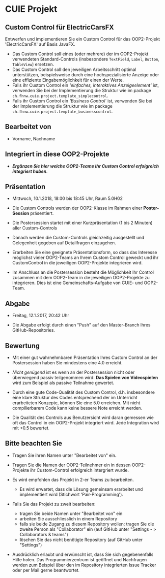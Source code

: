 # CUIE Projekt

## Custom Control für ElectricCarsFX

Entwerfen und implementieren Sie ein Custom Control für das OOP2-Projekt 'ElectricCarsFX' auf Basis JavaFX.
 - Das Custom Control soll eines (oder mehrere) der im OOP2-Projekt verwendeten Standard-Controls 
 (insbesondere `TextField`, `Label`, `Button`, `TableView`) ersetzen.
 - Das Custom Control soll den jeweiligen Arbeitsschritt optimal unterstützen, beispielsweise durch eine hochspezialisierte Anzeige oder eine 
effiziente Eingabemöglichkeit für einen der Werte.
 - Falls ihr Custom Control ein _'einfaches, interaktives Anzeigeelement'_ ist, verwenden Sie bei der Implementierung die Struktur 
 wie im package `ch.fhnw.cuie.project.template_simplecontrol`.
 - Falls ihr Custom Control ein _'Business Control'_ ist, verwenden Sie bei der Implementierung die Struktur 
  wie im package `ch.fhnw.cuie.project.template_businesscontrol`.

## Bearbeitet von
 - Vorname, Nachname
 
## Integriert in diese OOP2-Projekte
- _**Ergänzen Sie hier welche OOP2-Teams Ihr Custom Control erfolgreich integriert haben.**_

 
## Präsentation
- Mittwoch, 10.1.2018, 18:00 bis 18:45 Uhr, Raum 5.0H02

- Die Custom Controls werden der OOP2-Klasse im Rahmen einer **Poster-Session** präsentiert.
 - Die Postersession startet mit einer Kurzpräsentation (1 bis 2 Minuten) aller Custom-Controls
 - Danach werden die Custom-Controls gleichzeitig ausgestellt und Gelegenheit gegeben auf Detailfragen einzugehen.

- Erarbeiten Sie eine geeignete Präsentationsform, so dass das Interesse möglichst vieler OOP2-Teams 
an Ihrem Custom Control geweckt und ihr CustomControl in die jeweiligen OOP2-Projekte integrieren wird.

- Im Anschluss an die Postersession besteht die Möglichkeit Ihr Control zusammen mit dem OOP2-Team
in die jeweiligen OOP2-Projekte zu integrieren. Dies ist eine Gemeinschafts-Aufgabe von CUIE- und OOP2-Team.


## Abgabe
- Freitag, 12.1.2017, 20:42 Uhr

- Die Abgabe erfolgt durch einen "Push" auf den Master-Branch Ihres GitHub-Repositories.


## Bewertung
- Mit einer gut wahrnehmbaren Präsentation Ihres Custom Control an der Postersession haben Sie mindestens 
  eine 4.0 erreicht.
  
- _Nicht genügend_ ist es wenn an der Postersession nicht oder überwiegend passiv teilgenommen wird. **Das Spielen von Videospielen** 
wird zum Beispiel als passive Teilnahme gewertet.

- Durch eine gute Code-Qualität des Custom Control, d.h. insbesondere eine klare Struktur des Codes entsprechend der
 im Unterricht erarbeiteten Konzepte, können Sie eine 5.0 erreichen. Mit nicht compilierbarem Code kann keine bessere Note erreicht werden.
 
- Die Qualität des Controls aus Benutzersicht wird daran gemessen wie oft das Control in ein OOP2-Projekt integriert 
 wird. Jede Integration wird mit +0.5 bewertet.
 


## Bitte beachten Sie
 - Tragen Sie ihren Namen unter "Bearbeitet von" ein.
 
 - Tragen Sie die Namen der OOP2-Teilnehmer ein in dessen OOP2-Projekte ihr Custom-Control erfolgreich intergriert wurde.
 
 - Es wird empfohlen das Projekt in 2-er Teams zu bearbeiten. 
    - Es wird erwartet, dass die Lösung gemeinsam erarbeitet und implementiert wird (Stichwort 'Pair-Programming').
 
 - Falls Sie das Projekt zu zweit bearbeiten:
    - tragen Sie beide Namen unter "Bearbeitet von" ein
    - arbeiten Sie ausschliesslich in einem Repository
    - falls sie beide Zugang zu diesem Repository wollen: tragen Sie die zweite Person als "Collaborator" ein (auf GitHub unter "Settings - > Collaborators & teams")
    - löschen Sie das nicht benötigte Repository (auf GitHub unter "Settings")
  
  - Ausdrücklich erlaubt und erwünscht ist, dass Sie sich gegebenenfalls Hilfe holen.
  Das Programmierzentrum ist geöffnet und Nachfragen werden zum Beispiel über den im Repository integrierten 
  Issue Tracker oder per Mail gerne beantwortet. 
